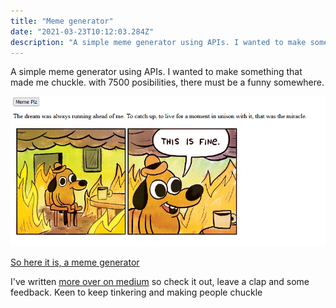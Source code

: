 ```yaml
---
title: "Meme generator"
date: "2021-03-23T10:12:03.284Z"
description: "A simple meme generator using APIs. I wanted to make something that made me chuckle. with 7500 posibilities, there must be a funny somewhere."
---
```

A simple meme generator using APIs. I wanted to make something that made me chuckle. with 7500 posibilities, there must be a funny somewhere.

![An image of a meme-generator in action. It’s a little bit funny.](./meme-generator002.png)

[So here it is, a meme generator](https://hamsall.github.io/meme-generator/)

I've written [more over on medium](https://hamsall.medium.com/meme-generator-a-covid-project-38384170c9d) so check it out, leave a clap and some feedback. Keen to keep tinkering and making people chuckle




